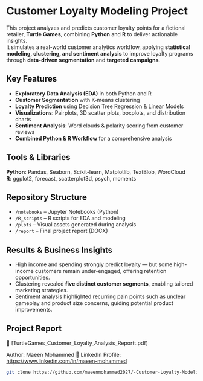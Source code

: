 # Customer Loyalty Modeling Project

This project analyzes and predicts customer loyalty points for a fictional retailer, **Turtle Games**, combining **Python** and **R** to deliver actionable insights.  
It simulates a real-world customer analytics workflow, applying **statistical modeling, clustering, and sentiment analysis** to improve loyalty programs through **data-driven segmentation** and **targeted campaigns**.

## Key Features

- **Exploratory Data Analysis (EDA)** in both Python and R  
- **Customer Segmentation** with K-means clustering  
- **Loyalty Prediction** using Decision Tree Regression & Linear Models  
- **Visualizations**: Pairplots, 3D scatter plots, boxplots, and distribution charts  
- **Sentiment Analysis**: Word clouds & polarity scoring from customer reviews  
- **Combined Python & R Workflow** for a comprehensive analysis  

## Tools & Libraries

**Python**: Pandas, Seaborn, Scikit-learn, Matplotlib, TextBlob, WordCloud  
**R**: ggplot2, forecast, scatterplot3d, psych, moments  

## Repository Structure

- `/notebooks` – Jupyter Notebooks (Python)  
- `/R_scripts` – R scripts for EDA and modeling  
- `/plots` – Visual assets generated during analysis  
- `/report` – Final project report (DOCX)  

## Results & Business Insights

- High income and spending strongly predict loyalty — but some high-income customers remain under-engaged, offering retention opportunities.  
- Clustering revealed **five distinct customer segments**, enabling tailored marketing strategies.  
- Sentiment analysis highlighted recurring pain points such as unclear gameplay and product size concerns, guiding potential product improvements.  

## Project Report

📄 [TurtleGames_Customer_Loyalty_Analysis_Reportt.pdf)


Author:
Maeen Mohammed 
🔗 LinkedIn Profile: https://www.linkedin.com/in/maeen-mohammed
   ```bash
   git clone https://github.com/maeenmohammed2027/-Customer-Loyalty-Modeling.git
